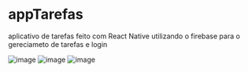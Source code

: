 # appTarefas
aplicativo de tarefas feito com React Native utilizando o firebase para o gereciameto de tarefas e login

![image](https://user-images.githubusercontent.com/99933188/171972504-13d5929a-3b9d-4931-b031-07ae97dd7054.png)
![image](https://user-images.githubusercontent.com/99933188/171972509-0a18c6bd-96d9-4411-8f57-8208f2f160e9.png)
![image](https://user-images.githubusercontent.com/99933188/171972695-cc2f4ea1-95ea-4549-9d4b-35e5edd67181.png)



